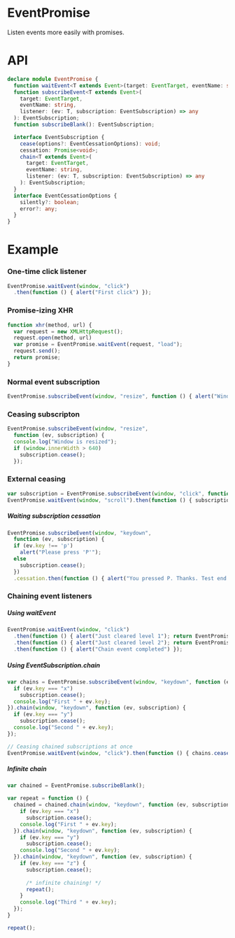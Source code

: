 EventPromise
============

Listen events more easily with promises.

# API

```typescript
declare module EventPromise {
  function waitEvent<T extends Event>(target: EventTarget, eventName: string): Promise<T>;
  function subscribeEvent<T extends Event>(
    target: EventTarget,
    eventName: string,
    listener: (ev: T, subscription: EventSubscription) => any
  ): EventSubscription;
  function subscribeBlank(): EventSubscription;

  interface EventSubscription {
    cease(options?: EventCessationOptions): void;
    cessation: Promise<void>;
    chain<T extends Event>(
      target: EventTarget,
      eventName: string,
      listener: (ev: T, subscription: EventSubscription) => any
    ): EventSubscription;
  }
  interface EventCessationOptions {
    silently?: boolean;
    error?: any;
  }
}


```

# Example

### One-time click listener

```javascript
EventPromise.waitEvent(window, "click")
  .then(function () { alert("First click") });
```

### Promise-izing XHR

```javascript
function xhr(method, url) {
  var request = new XMLHttpRequest();
  request.open(method, url)
  var promise = EventPromise.waitEvent(request, "load");
  request.send();
  return promise;
}
```

### Normal event subscription

```javascript
EventPromise.subscribeEvent(window, "resize", function () { alert("Window is resized") });
```

### Ceasing subscripton

```javascript
EventPromise.subscribeEvent(window, "resize",
  function (ev, subscription) {
  console.log("Window is resized");
  if (window.innerWidth > 640)
    subscription.cease();
  });
```

### External ceasing

```javascript
var subscription = EventPromise.subscribeEvent(window, "click", function () { alert("Clicked") });
EventPromise.waitEvent(window, "scroll").then(function () { subscription.cease() });
```

##### Waiting subscription cessation

```javascript
EventPromise.subscribeEvent(window, "keydown",
  function (ev, subscription) {
  if (ev.key !== 'p')
    alert("Please press 'P'");
  else
    subscription.cease();
  })
  .cessation.then(function () { alert("You pressed P. Thanks. Test end.") });
```

### Chaining event listeners

##### Using waitEvent

```javascript
EventPromise.waitEvent(window, "click")
  .then(function () { alert("Just cleared level 1"); return EventPromise.waitEvent(window, "keydown") })
  .then(function () { alert("Just cleared level 2"); return EventPromise.waitEvent(window, "scroll") })
  .then(function () { alert("Chain event completed") });
```

##### Using EventSubscription.chain

```javascript
var chains = EventPromise.subscribeEvent(window, "keydown", function (ev, subscription) {
  if (ev.key === "x")
    subscription.cease();
  console.log("First " + ev.key);
}).chain(window, "keydown", function (ev, subscription) {
  if (ev.key === "y")
    subscription.cease();
  console.log("Second " + ev.key);
});

// Ceasing chained subscriptions at once
EventPromise.waitEvent(window, "click").then(function () { chains.cease() });
```

##### Infinite chain

```javascript
var chained = EventPromise.subscribeBlank();

var repeat = function () {
  chained = chained.chain(window, "keydown", function (ev, subscription) {
    if (ev.key === "x")
      subscription.cease();
    console.log("First " + ev.key);
  }).chain(window, "keydown", function (ev, subscription) {
    if (ev.key === "y")
      subscription.cease();
    console.log("Second " + ev.key);
  }).chain(window, "keydown", function (ev, subscription) {
    if (ev.key === "z") {
      subscription.cease();
      
      /* infinite chaining! */
      repeat();
    }
    console.log("Third " + ev.key);
  });
}

repeat();
```
